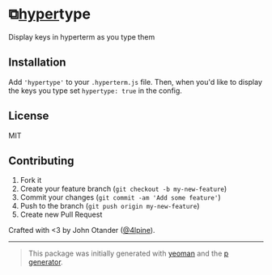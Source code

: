 # ⧉[hyper](https://github.com/zeit/hyperterm)type

Display keys in hyperterm as you type them

## Installation

Add `'hypertype'` to your `.hyperterm.js` file.
Then, when you'd like to display the keys you type set `hypertype: true` in the config.

## License

MIT

## Contributing

1. Fork it
2. Create your feature branch (`git checkout -b my-new-feature`)
3. Commit your changes (`git commit -am 'Add some feature'`)
4. Push to the branch (`git push origin my-new-feature`)
5. Create new Pull Request

Crafted with <3 by John Otander ([@4lpine](https://twitter.com/4lpine)).

***

> This package was initially generated with [yeoman](http://yeoman.io) and the [p generator](https://github.com/johnotander/generator-p.git).
